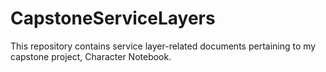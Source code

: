 # CapstoneServiceLayers
This repository contains service layer-related documents pertaining to my capstone project, Character Notebook.

